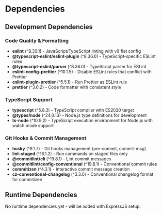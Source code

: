 # Dependencies

## Development Dependencies

### Code Quality & Formatting
- **eslint** (^9.30.1) - JavaScript/TypeScript linting with v9 flat config
- **@typescript-eslint/eslint-plugin** (^8.36.0) - TypeScript-specific ESLint rules  
- **@typescript-eslint/parser** (^8.36.0) - TypeScript parser for ESLint
- **eslint-config-prettier** (^10.1.5) - Disable ESLint rules that conflict with Prettier
- **eslint-plugin-prettier** (^5.5.1) - Run Prettier as ESLint rule
- **prettier** (^3.6.2) - Code formatter with consistent style

### TypeScript Support  
- **typescript** (^5.8.3) - TypeScript compiler with ES2020 target
- **@types/node** (^24.0.13) - Node.js type definitions for development
- **ts-node** (^10.9.2) - TypeScript execution environment for Node.js with watch mode support

### Git Hooks & Commit Management
- **husky** (^9.1.7) - Git hooks management (pre-commit, commit-msg)
- **lint-staged** (^16.1.2) - Run commands on staged files only
- **@commitlint/cli** (^19.8.1) - Lint commit messages  
- **@commitlint/config-conventional** (^19.8.1) - Conventional commit rules
- **commitizen** (^4.3.1) - Interactive commit message creation
- **cz-conventional-changelog** (^3.3.0) - Conventional changelog format for commitizen

## Runtime Dependencies

No runtime dependencies yet - will be added with ExpressJS setup.